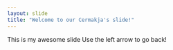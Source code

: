 ```yaml
---
layout: slide
title: "Welcome to our Cermakja's slide!"
---
```

This is my awesome slide
Use the left arrow to go back!
